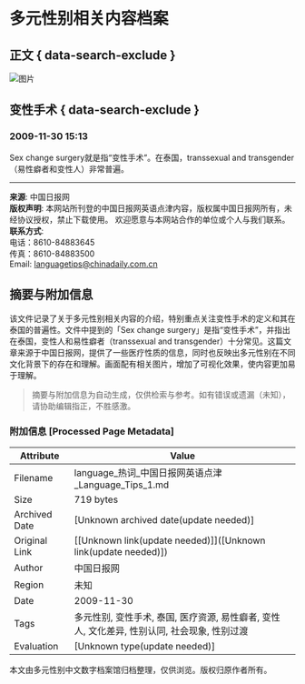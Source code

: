 # 多元性别相关内容档案

## 正文 { data-search-exclude }


![图片](http://language.chinadaily.com.cn/images/2015/p-1.jpg)

## 变性手术 { data-search-exclude }
### 2009-11-30 15:13
Sex change surgery就是指“变性手术”。在泰国，transsexual and transgender（易性癖者和变性人）非常普遍。

---

**来源**: 中国日报网  
**版权声明**: 本网站所刊登的中国日报网英语点津内容，版权属中国日报网所有，未经协议授权，禁止下载使用。 欢迎愿意与本网站合作的单位或个人与我们联系。  
**联系方式**:  
电话：8610-84883645  
传真：8610-84883500  
Email: languagetips@chinadaily.com.cn
<!-- tcd_original_link https://language.chinadaily.com.cn/news_hotwords_263.html -->


## 摘要与附加信息

<!-- tcd_abstract -->
该文件记录了关于多元性别相关内容的介绍，特别重点关注变性手术的定义和其在泰国的普遍性。文件中提到的「Sex change surgery」是指“变性手术”，并指出在泰国，变性人和易性癖者（transsexual and transgender）十分常见。这篇文章来源于中国日报网，提供了一些医疗性质的信息，同时也反映出多元性别在不同文化背景下的存在和理解。画面配有相关图片，增加了可视化效果，使内容更加易于理解。
<!-- tcd_abstract_end -->

> 摘要与附加信息为自动生成，仅供检索与参考。如有错误或遗漏（未知），请协助编辑指正，不胜感激。

### 附加信息 [Processed Page Metadata]

| Attribute       | Value                                  |
|-----------------|----------------------------------------|
| Filename        | language_热词_中国日报网英语点津_Language_Tips_1.md                             |
| Size            | 719 bytes                           |
| Archived Date   | [Unknown archived date(update needed)]                             |
| Original Link   | [[Unknown link(update needed)]]([Unknown link(update needed)])                       |
| Author          | 中国日报网                               |
| Region          | 未知                               |
| Date            | 2009-11-30                                 |
| Tags            | 多元性别, 变性手术, 泰国, 医疗资源, 易性癖者, 变性人, 文化差异, 性别认同, 社会现象, 性别过渡                                 |
| Evaluation            | [Unknown type(update needed)]                                 |
<!-- tcd_table_end -->

本文由多元性别中文数字档案馆归档整理，仅供浏览。版权归原作者所有。

